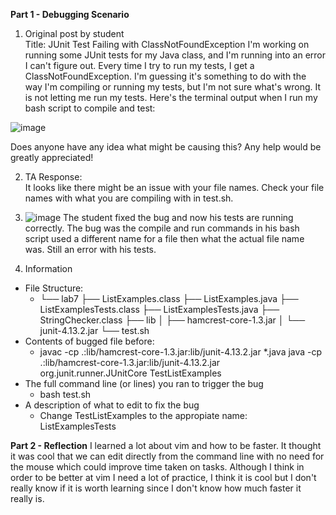 **Part 1 - Debugging Scenario**  
1) Original post by student  
Title: JUnit Test Failing with ClassNotFoundException
I'm working on running some JUnit tests for my Java class, and I'm running into an error I can't figure out. Every time I try to run my tests, I get a ClassNotFoundException. 
I'm guessing it's something to do with the way I'm compiling or running my tests, but I'm not sure what's wrong. It is not letting me run my tests.
Here's the terminal output when I run my bash script to compile and test:

![image](https://github.com/steventang5/cse15l-lab-reports/assets/146782397/1bf288b3-0d99-4d11-854f-fbdbba5c8e3d)

Does anyone have any idea what might be causing this? Any help would be greatly appreciated!

2) TA Response:  
  It looks like there might be an issue with your file names. Check your file names with what you are compiling with in test.sh.

3) ![image](https://github.com/steventang5/cse15l-lab-reports/assets/146782397/25273727-3e5e-4e04-ba46-596b258b29e8)
The student fixed the bug and now his tests are running correctly.
The bug was the compile and run commands in his bash script used a different name for a file then what the actual file name was. Still an error with his tests.

4) Information
- File Structure:
  - └── lab7
    ├── ListExamples.class
    ├── ListExamples.java
    ├── ListExamplesTests.class
    ├── ListExamplesTests.java
    ├── StringChecker.class
    ├── lib
    │   ├── hamcrest-core-1.3.jar
    │   └── junit-4.13.2.jar
    └── test.sh
- Contents of bugged file before:
  - javac -cp .:lib/hamcrest-core-1.3.jar:lib/junit-4.13.2.jar *.java
    java -cp .:lib/hamcrest-core-1.3.jar:lib/junit-4.13.2.jar org.junit.runner.JUnitCore TestListExamples
- The full command line (or lines) you ran to trigger the bug
  - bash test.sh
- A description of what to edit to fix the bug
  - Change TestListExamples to the appropiate name: ListExamplesTests

**Part 2 - Reflection**
I learned a lot about vim and how to be faster. 
It thought it was cool that we can edit directly from the command line with no need for the mouse which could improve time taken on tasks. 
Although I think in order to be better at vim I need a lot of practice, I think it is cool but I don't really know if it is worth learning since I don't know how much faster it really is.





